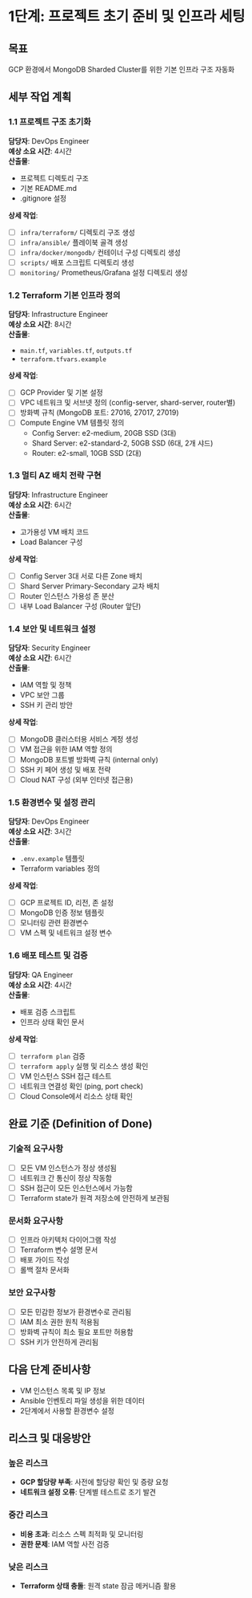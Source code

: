 # 1단계: 프로젝트 초기 준비 및 인프라 세팅

## 목표
GCP 환경에서 MongoDB Sharded Cluster를 위한 기본 인프라 구조 자동화

## 세부 작업 계획

### 1.1 프로젝트 구조 초기화
**담당자**: DevOps Engineer  
**예상 소요 시간**: 4시간  
**산출물**: 
- 프로젝트 디렉토리 구조
- 기본 README.md
- .gitignore 설정

**상세 작업**:
- [ ] `infra/terraform/` 디렉토리 구조 생성
- [ ] `infra/ansible/` 플레이북 골격 생성
- [ ] `infra/docker/mongodb/` 컨테이너 구성 디렉토리 생성
- [ ] `scripts/` 배포 스크립트 디렉토리 생성
- [ ] `monitoring/` Prometheus/Grafana 설정 디렉토리 생성

### 1.2 Terraform 기본 인프라 정의
**담당자**: Infrastructure Engineer  
**예상 소요 시간**: 8시간  
**산출물**:
- `main.tf`, `variables.tf`, `outputs.tf`
- `terraform.tfvars.example`

**상세 작업**:
- [ ] GCP Provider 및 기본 설정
- [ ] VPC 네트워크 및 서브넷 정의 (config-server, shard-server, router별)
- [ ] 방화벽 규칙 (MongoDB 포트: 27016, 27017, 27019)
- [ ] Compute Engine VM 템플릿 정의
  - Config Server: e2-medium, 20GB SSD (3대)
  - Shard Server: e2-standard-2, 50GB SSD (6대, 2개 샤드)
  - Router: e2-small, 10GB SSD (2대)

### 1.3 멀티 AZ 배치 전략 구현
**담당자**: Infrastructure Engineer  
**예상 소요 시간**: 6시간  
**산출물**:
- 고가용성 VM 배치 코드
- Load Balancer 구성

**상세 작업**:
- [ ] Config Server 3대 서로 다른 Zone 배치
- [ ] Shard Server Primary-Secondary 교차 배치
- [ ] Router 인스턴스 가용성 존 분산
- [ ] 내부 Load Balancer 구성 (Router 앞단)

### 1.4 보안 및 네트워크 설정
**담당자**: Security Engineer  
**예상 소요 시간**: 6시간  
**산출물**:
- IAM 역할 및 정책
- VPC 보안 그룹
- SSH 키 관리 방안

**상세 작업**:
- [ ] MongoDB 클러스터용 서비스 계정 생성
- [ ] VM 접근을 위한 IAM 역할 정의
- [ ] MongoDB 포트별 방화벽 규칙 (internal only)
- [ ] SSH 키 페어 생성 및 배포 전략
- [ ] Cloud NAT 구성 (외부 인터넷 접근용)

### 1.5 환경변수 및 설정 관리
**담당자**: DevOps Engineer  
**예상 소요 시간**: 3시간  
**산출물**:
- `.env.example` 템플릿
- Terraform variables 정의

**상세 작업**:
- [ ] GCP 프로젝트 ID, 리전, 존 설정
- [ ] MongoDB 인증 정보 템플릿
- [ ] 모니터링 관련 환경변수
- [ ] VM 스펙 및 네트워크 설정 변수

### 1.6 배포 테스트 및 검증
**담당자**: QA Engineer  
**예상 소요 시간**: 4시간  
**산출물**:
- 배포 검증 스크립트
- 인프라 상태 확인 문서

**상세 작업**:
- [ ] `terraform plan` 검증
- [ ] `terraform apply` 실행 및 리소스 생성 확인
- [ ] VM 인스턴스 SSH 접근 테스트
- [ ] 네트워크 연결성 확인 (ping, port check)
- [ ] Cloud Console에서 리소스 상태 확인

## 완료 기준 (Definition of Done)

### 기술적 요구사항
- [ ] 모든 VM 인스턴스가 정상 생성됨
- [ ] 네트워크 간 통신이 정상 작동함
- [ ] SSH 접근이 모든 인스턴스에서 가능함
- [ ] Terraform state가 원격 저장소에 안전하게 보관됨

### 문서화 요구사항
- [ ] 인프라 아키텍처 다이어그램 작성
- [ ] Terraform 변수 설명 문서
- [ ] 배포 가이드 작성
- [ ] 롤백 절차 문서화

### 보안 요구사항
- [ ] 모든 민감한 정보가 환경변수로 관리됨
- [ ] IAM 최소 권한 원칙 적용됨
- [ ] 방화벽 규칙이 최소 필요 포트만 허용함
- [ ] SSH 키가 안전하게 관리됨

## 다음 단계 준비사항
- VM 인스턴스 목록 및 IP 정보
- Ansible 인벤토리 파일 생성을 위한 데이터
- 2단계에서 사용할 환경변수 설정

## 리스크 및 대응방안

### 높은 리스크
- **GCP 할당량 부족**: 사전에 할당량 확인 및 증량 요청
- **네트워크 설정 오류**: 단계별 테스트로 조기 발견

### 중간 리스크  
- **비용 초과**: 리소스 스펙 최적화 및 모니터링
- **권한 문제**: IAM 역할 사전 검증

### 낮은 리스크
- **Terraform 상태 충돌**: 원격 state 잠금 메커니즘 활용